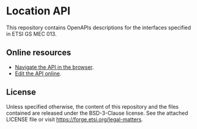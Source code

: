 # Location API

This repository contains OpenAPIs descriptions for the interfaces specified in ETSI GS MEC 013.

## Online resources

* [Navigate the API in the browser](https://forge.etsi.org/swagger/ui/?url=https://forge.etsi.org/rep/mec/gs013-location-api/raw/stf606-draft/LocationAPI.yaml).
* [Edit the API online](https://forge.etsi.org/swagger/editor/?url=https://forge.etsi.org/rep/mec/gs013-location-api/raw/stf606-draft/LocationAPI.yaml).

## License

Unless specified otherwise, the content of this repository and the files contained are released under the BSD-3-Clause license.
See the attached LICENSE file or visit https://forge.etsi.org/legal-matters.
